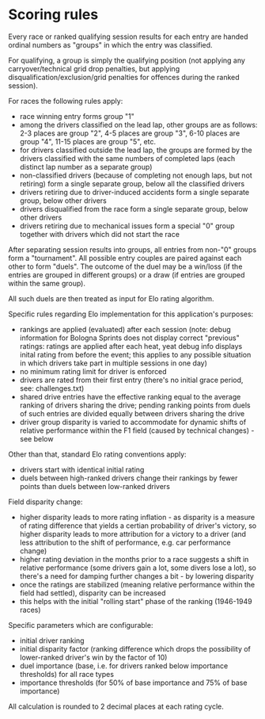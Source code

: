 Scoring rules
=============

Every race or ranked qualifying session results for each entry are handed ordinal numbers as "groups" in which the entry was classified.

For qualifying, a group is simply the qualifying position (not applying any carryover/technical grid drop penalties, but applying disqualification/exclusion/grid penalties for offences during the ranked session).

For races the following rules apply:

 * race winning entry forms group "1"
 * among the drivers classified on the lead lap, other groups are as follows: 2-3 places are group "2", 4-5 places are group "3", 6-10 places are group "4", 11-15 places are group "5", etc.
 * for drivers classified outside the lead lap, the groups are formed by the drivers classified with the same numbers of completed laps (each distinct lap number as a separate group)
 * non-classified drivers (because of completing not enough laps, but not retiring) form a single separate group, below all the classified drivers
 * drivers retiring due to driver-induced accidents form a single separate group, below other drivers
 * drivers disqualified from the race form a single separate group, below other drivers
 * drivers retiring due to mechanical issues form a special "0" group together with drivers which did not start the race

After separating session results into groups, all entries from non-"0" groups form a "tournament". All possible entry couples are paired against each other to form "duels". The outcome of the duel may be a win/loss (if the entries are grouped in different groups) or a draw (if entries are grouped within the same group).

All such duels are then treated as input for Elo rating algorithm.

Specific rules regarding Elo implementation for this application's purposes:

 * rankings are applied (evaluated) after each session (note: debug information for Bologna Sprints does not display correct "previous" ratings: ratings are applied after each heat, yeat debug info displays inital rating from before the event; this applies to any possible situation in which drivers take part in multiple sessions in one day)
 * no minimum rating limit for driver is enforced
 * drivers are rated from their first entry (there's no initial grace period, see: challenges.txt)
 * shared drive entries have the effective ranking equal to the average ranking of drivers sharing the drive; pending ranking points from duels of such entries are divided equally between drivers sharing the drive
 * driver group disparity is varied to accommodate for dynamic shifts of relative performance within the F1 field (caused by technical changes) - see below

Other than that, standard Elo rating conventions apply:

 * drivers start with identical initial rating
 * duels between high-ranked drivers change their rankings by fewer points than duels between low-ranked drivers

Field disparity change:

 * higher disparity leads to more rating inflation - as disparity is a measure of rating difference that yields a certian probability of driver's victory, so higher disparity leads to more attribution for a victory to a driver (and less attribution to the shift of performance, e.g. car performance change)
 * higher rating deviation in the months prior to a race suggests a shift in relative performance (some drivers gain a lot, some divers lose a lot), so there's a need for damping further changes a bit - by lowering disparity
 * once the ratings are stabilized (meaning relative performance within the field had settled), disparity can be increased
 * this helps with the initial "rolling start" phase of the ranking (1946-1949 races)

Specific parameters which are configurable:

 * initial driver ranking
 * initial disparity factor (ranking difference which drops the possibility of lower-ranked driver's win by the factor of 10)
 * duel importance (base, i.e. for drivers ranked below importance thresholds) for all race types
 * importance thresholds (for 50% of base importance and 75% of base importance)

All calculation is rounded to 2 decimal places at each rating cycle.
